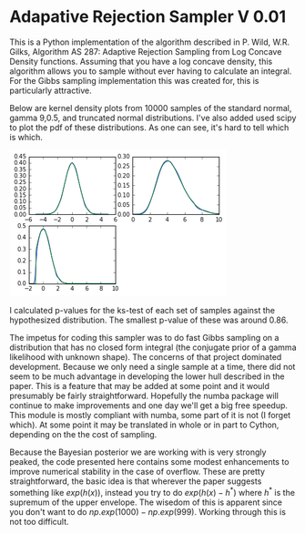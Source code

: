 # Adapative Rejection Sampler V 0.01

This is a Python implementation of the algorithm described in P. Wild, W.R. Gilks, Algorithm AS 287: Adaptive Rejection Sampling from Log Concave Density functions. Assuming that you have a log concave density, this algorithm allows you to sample without ever having to calculate an integral.  For the Gibbs sampling implementation this was created for, this is particularly attractive.

Below are kernel density plots from 10000 samples of the standard normal, gamma 9,0.5, and truncated normal distributions.  I've also added used scipy to plot the pdf of these distributions.  As one can see, it's hard to tell which is which.  

![alt text](https://github.com/libgober/ARS/blob/master/KDEplots.png "KDE plots")

I calculated p-values for the ks-test of each set of samples against the hypothesized distribution. The smallest p-value of these was around 0.86.

The impetus for coding this sampler was to do fast Gibbs sampling on a distribution that has no closed form integral (the conjugate prior of a gamma likelihood with unknown shape). The concerns of that project dominated development. Because we only need a single sample at a time, there did not seem to be much advantage in developing the lower hull described in the paper.  This is a feature that may be added at some point and it would presumably be fairly straightforward.  Hopefully the numba package will continue to make improvements and one day we'll get a big free speedup.  This module is mostly compliant with numba, some part of it is not (I forget which). At some point it may be translated in whole or in part to Cython, depending on the the cost of sampling. 

Because the Bayesian posterior we are working with is very strongly peaked, the code presented here contains some modest enhancements to improve numerical stability in the case of overflow.  These are pretty straightforward, the basic idea is that wherever the paper suggests something like $exp(h(x))$, instead you try to do $exp(h(x)-h^*)$ where $h^*$ is the supremum of the upper envelope. The wisedom of this is apparent since you don't want to do $np.exp(1000) - np.exp(999)$. Working through this is not too difficult. 

